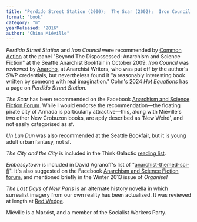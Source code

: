 ```yaml
---
title: "Perdido Street Station (2000);  The Scar (2002);  Iron Council (2004); Un Lun Dun (2007); The City and the City  (2009); Embassytown (2011); The Last Days of New Paris (2016)"
format: "book"
category: "m"
yearReleased: "2016"
author: "China Miéville"
---
```

_Perdido Street Station_ and _Iron Council_ were recommended by <a href="http://nwsfsnews.blogspot.com/2009/10/i-wanna-read-sf-anarchy.html"> Common Action</a> at the panel "Beyond The Dispossessed: Anarchism and Science  Fiction" at the Seattle Anarchist Bookfair in October 2009. _Iron Council_ was reviewed by <a href="https://anarchism.pageabode.com/blog/ultra-leftism-market-socialism-and-inequality/">Anarcho</a>, at Anarchist Writers, who was put off by the author's SWP credentials, but nevertheless found it "a reasonably interesting book written by someone with real imagination." Cohn's 2024 _Hot Equations_ has a page on _Perdido Street Station_.

_The Scar_ has been recommended on  the Facebook <a href="https://www.facebook.com/groups/anarchismandsciencefiction/search/?query=the scar"> Anarchism and Science Fiction Forum</a>. While I would endorse the  recommendation—the floating pirate city of Armada is particularly  attractive—this, along with Miéville's two other New Crobuzon books, are aptly  described as 'New Weird', and not easily categorised as sf.

_Un Lun Dun_ was also recommended at the Seattle Bookfair, but it is young adult urban fantasy, not sf.

_The City and the City_ is  included in the Think Galactic <a href="http://thinkgalactic.org/reading-lists/by-author/">reading list</a>.

_Embassytown_ is included in David Agranoff's list of "<a href="http://www.goodreads.com/review/list/2167338-david-agranoff?shelf=anarchist-themed-sci-fi">anarchist-themed-sci-fi</a>".  It's also suggested on the Facebook <a href="https://www.facebook.com/groups/anarchismandsciencefiction/search/?query=embassytown"> Anarchism and Science Fiction forum</a>, and mentioned briefly in the Winter 2013 issue of _Organise!_

_The Last Days of New Paris_ is an alternate history novella in which surrealist imagery from our own reality has been actualised. It was reviewed at length at <a href="http://www.redwedgemagazine.com/online-issue/the-last-days">Red Wedge</a>.

Miéville is a Marxist, and a member of the Socialist Workers Party.
 
